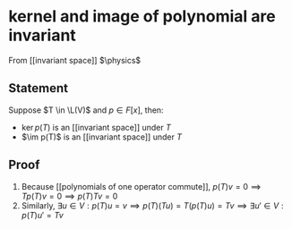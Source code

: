 # kernel and image of polynomial are invariant
From [[invariant space]]
$\physics$
## Statement
Suppose $T \in \L(V)$ and $p \in F[x]$, then:
- $\ker p(T)$ is an [[invariant space]] under $T$
- $\im p(T)$ is an [[invariant space]] under $T$

## Proof
1. Because [[polynomials of one operator commute]], $p(T)v = 0 \implies Tp(T)v = 0 \implies p(T)Tv = 0$
2. Similarly, $\exists u \in V: p(T)u = v \implies p(T)(Tu) = T(p(T)u) = Tv \implies \exists u' \in V: p(T)u' = Tv$